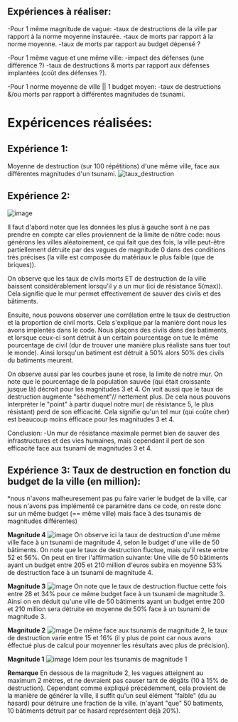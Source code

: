 ## Expériences à réaliser:
-Pour 1 même magnitude de vague:
	-taux de destructions de la ville par rapport à la norme moyenne instaurée.
	-taux de morts par rapport à la norme moyenne.
	-taux de morts par rapport au budget dépensé ? 

-Pour 1 même vague et une même ville: 
	-impact des défenses (une différence ?)
	-taux de destructions & morts par rapport aux défenses implantées (coût des défenses ?).

-Pour 1 norme moyenne de ville || 1 budget moyen:
	-taux de destructions &/ou morts par rapport à différentes magnitudes de tsunami.


# Expéricences réalisées: 

## Expérience 1:

Moyenne de destruction (sur 100 répétitions) d'une même ville, face aux différentes magnitudes d'un tsunami.
![taux_destruction](https://user-images.githubusercontent.com/101204424/164016936-7e122b77-b9d2-41f5-9e04-ef409e2712e1.png)



## Expérience 2:
![image](https://user-images.githubusercontent.com/101204424/164679547-d6d31878-4087-44ab-9201-f81afa060ef4.png)

Il faut d'abord noter que les données les plus à gauche sont à ne pas prendre en compte car elles proviennent de la limite de nôtre code: nous générons les villes aléatoirement, ce qui fait que des fois, la ville peut-être partiellement détruite par des vagues de magnitude 0 dans des conditions très précises (la ville est composée du matériaux le plus faible (que de briques)).

On observe que les taux de civils morts ET de destruction de la ville baissent considérablement lorsqu'il y a un mur (ici de résistance 5(max)). Cela signifie que le mur permet effectivement de sauver des civils et des bâtiments.

Ensuite, nous pouvons observer une corrélation entre le taux de destruction et la proportion de civil morts. Cela s'explique par la manière dont nous les avons implentés dans le code. Nous plaçons des civils dans des batiments, et lorsque ceux-ci sont détruit à un certain pourcentage on tue le même pourcentage de civil (dur de trouver une manière plus réaliste sans tuer tout le monde). Ainsi lorsqu'un batiment est détruit à 50% alors 50% des civils du batiments meurent.

On observe aussi par les courbes jaune et rose, la limite de notre mur. On note que le pourcentage de la population sauvée (qui était croissante jusque là) décroit pour les magnitudes 3 et 4. On voit aussi que le taux de destruction augmente "sèchement"// nettement plus. 
De cela nous pouvons interpréter le "point" à partir duquel notre mur( de résistance 5, le plus résistant) perd de son efficacité. Cela signifie qu'un tel mur (qui coûte cher) est beaucoup moins éfficace pour les magnitudes 3 et 4.


Conclusion: 
-Un mur de résistance maximale permet bien de sauver des infrastructures et des vies humaines, mais cependant il pert de son efficacité face aux tsunami  de magnitudes 3 et 4.


## Expérience 3: Taux de destruction en fonction du budget de la ville (en million): 

*nous n'avons malheuresement pas pu faire varier le budget de la ville, car nous n'avons pas implémenté ce paramètre dans ce code, on reste donc sur un même budget (== même ville) mais face à des tsunamis de magnitudes différentes)

**Magnitude 4**
![image](https://user-images.githubusercontent.com/101204424/164708511-eae3352a-1745-4b86-8dab-8413fac43bc7.png)
On observe ici la taux de destruction d'une même ville face à un tsunami de magnitude 4, selon le budget d'une ville de 50 bâtiments.
On note que le taux de destruction fluctue, mais qu'il reste entre 52 et 56%. On peut en tirer l'affirmation suivante: Une ville de 50 bâtiments ayant un budget entre 205 et 210 million d'euros subira en moyenne 53% de destruction face à un tsunami de magnitude 4.

**Magnitude 3**
![image](https://user-images.githubusercontent.com/101204424/164708558-7a075dd4-cba1-4514-bccf-08e0cffd1a34.png)
On note que le taux de destruction fluctue cette fois entre 28 et 34% pour ce même budget face à un tsunami de magnitude 3.
Ainsi on en déduit qu'une ville de 50 bâtiments ayant un budget entre 200 et 210 million sera détruite en moyenne de 50% face à un tsunami de magnitude 3. 

**Magnitude 2**
![image](https://user-images.githubusercontent.com/101204424/164708786-dc9da05b-ca72-4169-a512-88ad08653a23.png)
De même face aux tsunamis de magnitude 2, le taux de destruction varie entre 15 et 16%  (il y plus de point car nous avons éffectué plus de calcul pour moyenner les résultats avec plus de précision).

**Magnitude 1**
![image](https://user-images.githubusercontent.com/101204424/164708927-cf7630cf-7e02-42c2-a979-428bed9cd936.png)
Idem pour les tsunamis de magnitude 1

**Remarque** 
En dessous de la magnitude 2, les vagues atteignent au maximum 2 mètres, et ne devraient pas causer tant de dégâts (10 à 15% de destruction). Cependant comme expliqué précédemment, cela provient de la manière de générer la ville, il suffit qu'un seul élément "faible" (du au hasard) pour détruire une fraction de la ville. (n'ayant "que" 50 batiments, 10 bâtiments détruit par ce hasard représentent déjà 20%).
